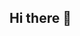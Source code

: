 ## Hi there 👋

<!--
**eastside00020/eastside00020** is a ✨ _special_ ✨ repository because its `README.md` (this file) appears on your GitHub profile.

Here are some ideas to get you started:

- 🔭 I’m currently working in a branding company 
- 🌱 I’m currently learning programing at IYF
- 👯 I’m looking to forward to be one of the best IT wizzards 
- 😀 If you have any graphic design job am your guy
- 💬 eastside00020@gmail.commd ...
